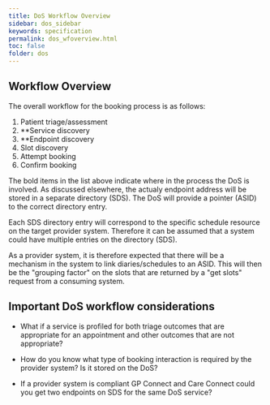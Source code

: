 ```yaml
---
title: DoS Workflow Overview
sidebar: dos_sidebar
keywords: specification
permalink: dos_wfoverview.html
toc: false
folder: dos
---
```


## Workflow Overview

The overall workflow for the booking process is as follows:

1. Patient triage/assessment
2. **Service discovery
3. **Endpoint discovery
4. Slot discovery
5. Attempt booking
6. Confirm booking

The bold items in the list above indicate where in the process the DoS is involved. As discussed elsewhere, the actualy endpoint address will be stored in a separate directory (SDS). The DoS will provide a pointer (ASID) to the correct directory entry. 

Each SDS directory entry will correspond to the specific schedule resource on the target provider system. Therefore it can be assumed that a system could have multiple entries on the directory (SDS). 

As a provider system, it is therefore expected that there will be a mechanism in the system to link diaries/schedules to an ASID. This will then be the "grouping factor" on the slots that are returned by a "get slots" request from a consuming system.

## Important DoS workflow considerations

* What if a service is profiled for both triage outcomes that are appropriate for an appointment and other outcomes that are not appropriate?

* How do you know what type of booking interaction is required by the provider system? Is it stored on the DoS?

* If a provider system is compliant  GP Connect and Care Connect could you get two endpoints on SDS for the same DoS service?
